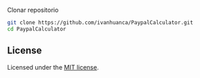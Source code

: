 Clonar repositorio

```sh
git clone https://github.com/ivanhuanca/PaypalCalculator.git
cd PaypalCalculator
```
## License

Licensed under the [MIT license](https://opensource.org/licenses/MIT).